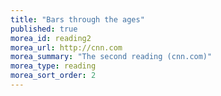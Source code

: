 ```yaml
---
title: "Bars through the ages"
published: true
morea_id: reading2
morea_url: http://cnn.com
morea_summary: "The second reading (cnn.com)"
morea_type: reading
morea_sort_order: 2
---
```


